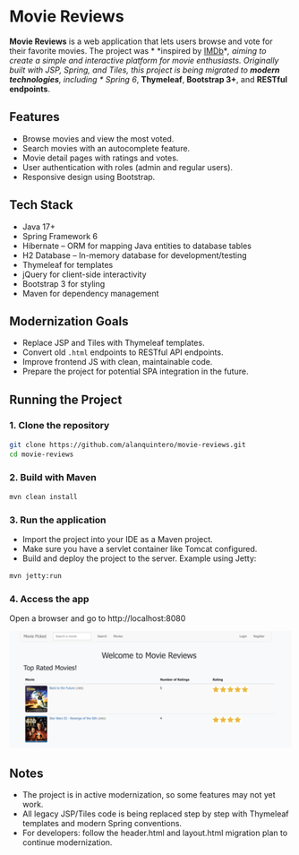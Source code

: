 # Movie Reviews

**Movie Reviews** is a web application that lets users browse and vote for their favorite movies. The project was *
*inspired by [IMDb](https://www.imdb.com/)**, aiming to create a simple and interactive platform for movie enthusiasts.
Originally built with JSP, Spring, and Tiles, this project is being migrated to **modern technologies**, including *
*Spring 6**, **Thymeleaf**, **Bootstrap 3+**, and **RESTful endpoints**.

## Features

- Browse movies and view the most voted.
- Search movies with an autocomplete feature.
- Movie detail pages with ratings and votes.
- User authentication with roles (admin and regular users).
- Responsive design using Bootstrap.

## Tech Stack

- Java 17+
- Spring Framework 6
- Hibernate – ORM for mapping Java entities to database tables
- H2 Database – In-memory database for development/testing
- Thymeleaf for templates
- jQuery for client-side interactivity
- Bootstrap 3 for styling
- Maven for dependency management

## Modernization Goals

- Replace JSP and Tiles with Thymeleaf templates.
- Convert old `.html` endpoints to RESTful API endpoints.
- Improve frontend JS with clean, maintainable code.
- Prepare the project for potential SPA integration in the future.

## Running the Project

### 1. **Clone the repository**

```bash
git clone https://github.com/alanquintero/movie-reviews.git
cd movie-reviews
```

### 2. Build with Maven

```bash
mvn clean install
```

### 3. Run the application

- Import the project into your IDE as a Maven project.
- Make sure you have a servlet container like Tomcat configured.
- Build and deploy the project to the server.
  Example using Jetty:

```bash
mvn jetty:run
```

### 4. Access the app

Open a browser and go to http://localhost:8080

![demo](docs/demo.png)

## Notes

- The project is in active modernization, so some features may not yet work.
- All legacy JSP/Tiles code is being replaced step by step with Thymeleaf templates and modern Spring conventions.
- For developers: follow the header.html and layout.html migration plan to continue modernization.
